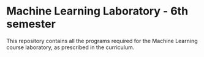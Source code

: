 # Machine Learning Laboratory - 6th semester
This repository contains all the programs required for the Machine Learning course laboratory, as prescribed in the curriculum.
